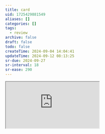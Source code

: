 ```yaml
---
title: card
uid: 1725429881549
aliases: []
categories: []
tags:
  - review
archive: false
draft: false
todo: false
createTime: 2024-09-04 14:04:41
updateTime: 2024-09-12 08:13:25
sr-due: 2024-09-27
sr-interval: 18
sr-ease: 290
---
```


<iframe
  class="iframe_full"
  src="https://dict.youdao.com/result?word=card&lang=en"
>
</iframe>
